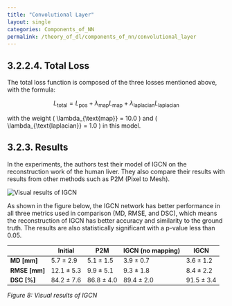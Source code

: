 ```yaml
---
title: "Convolutional Layer"
layout: single
categories: Components_of_NN
permalink: /theory_of_dl/components_of_nn/convolutional_layer
---
```



## 3.2.2.4. Total Loss

The total loss function is composed of the three losses mentioned above, with the formula:

$$
L_{\text{total}} = L_{\text{pos}} + \lambda_{\text{map}} L_{\text{map}} + \lambda_{\text{laplacian}} L_{\text{laplacian}}
$$

with the weight \( \lambda_{\text{map}} = 10.0 \) and \( \lambda_{\text{laplacian}} = 1.0 \) in this model.

## 3.2.3. Results

In the experiments, the authors test their model of IGCN on the reconstruction work of the human liver. They also compare their results with results from other methods such as P2M (Pixel to Mesh).

![Visual results of IGCN](\_assets\images\logo.jpg)

As shown in the figure below, the IGCN network has better performance in all three metrics used in comparison (MD, RMSE, and DSC), which means the reconstruction of IGCN has better accuracy and similarity to the ground truth. The results are also statistically significant with a p-value less than 0.05.

|           | Initial      | P2M         | IGCN (no mapping) | IGCN         |
|-----------|--------------|-------------|-------------------|--------------|
| **MD [mm]**   | 5.7 ± 2.9    | 5.1 ± 1.5   | 3.9 ± 0.7         | 3.6 ± 1.2    |
| **RMSE [mm]** | 12.1 ± 5.3   | 9.9 ± 5.1   | 9.3 ± 1.8         | 8.4 ± 2.2    |
| **DSC [%]**   | 84.2 ± 7.6   | 86.8 ± 4.0  | 89.4 ± 2.0        | 91.5 ± 3.4   |

_Figure 8: Visual results of IGCN_

